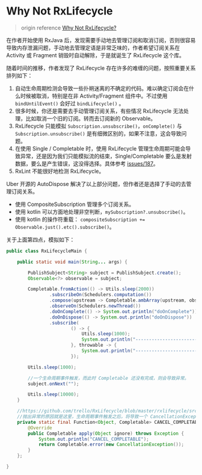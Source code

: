 # Why Not RxLifecycle

>origin reference [Why Not RxLifecycle?](https://blog.danlew.net/2017/08/02/why-not-rxlifecycle/)

在作者开始使用 RxJava 后，发现需要手动地去管理订阅和取消订阅，否则很容易导致内存泄漏问题，手动地去管理定语是非常乏味的，作者希望订阅关系在 Activity 或 Fragment 销毁时自动解除，于是就诞生了 RxLifecycle 这个库。

随着时间的推移，作者发现了 RxLifecycle 存在许多的难缠的问题，按照重要关系排列如下：

1. 自动生命周期检测会导致一些扑朔迷离的不确定的代码。难以确定订阅会在什么时候被取消，特别是在非 Activity/Fragment 组件中。不过使用 `bindUntilEvent()` 会好过  `bindLifecycle()` 。
2. 很多时候，你还是需要去手动管理订阅关系，有些情况 RxLifecycle 无法处理，比如取消一个旧的订阅。转而去订阅新的 Observable。
3. RxLifecycle 只能模拟 `Subscription.unsubscribe()`，`onComplete()` 与 `Subscription.unsubscribe()` 是有细微区别的，如果不注意，这会导致问题。
4. 在使用 Single / Completable 时，使用 RxLifecycle 管理生命周期可能会导致异常，还是因为我们只能模拟流的结束，Single/Completable 要么是发射数据，要么是产生错误，这没得选择。具体参考 [issues/187](https://github.com/trello/RxLifecycle/issues/187)。
5. RxLint 不能很好地检测 RxLifecycle。

Uber 开源的  AutoDispose 解决了以上部分问题，但作者还是选择了手动的去管理订阅关系。

- 使用 CompositeSubscription 管理多个订阅关系。
- 使用 kotlin 可以方面地处理非空判断，`mySubscription?.unsubscribe()`。
- 使用 kotlin 的操作符重载： `compositeSubscription += Observable.just().etc().subscribe()`。

关于上面第四点，模拟如下：

```java
public class RxLifecycleMain {

    public static void main(String... args) {

        PublishSubject<String> subject = PublishSubject.create();
        Observable<?> observable = subject;

        Completable.fromAction(() -> Utils.sleep(2000))
                .subscribeOn(Schedulers.computation())
                .compose(upstream -> Completable.ambArray(upstream, observable.flatMapCompletable(CANCEL_COMPLETABLE)))
                .observeOn(Schedulers.newThread())
                .doOnComplete(() -> System.out.println("doOnComplete"))
                .doOnDispose(() -> System.out.println("doOnDispose"))
                .subscribe(
                        () -> {
                            Utils.sleep(1000);
                            System.out.println("-----------------------completed");
                        }, throwable -> {
                            System.out.println("-----------------------throwable: " + throwable);
                        });

        Utils.sleep(1000);

        //一个生命周期事件触发，而此时 Completable 还没有完成，则会导致异常。
        subject.onNext("");

        Utils.sleep(10000);
    }

    //https://github.com/trello/RxLifecycle/blob/master/rxlifecycle/src/main/java/com/trello/rxlifecycle3/Functions.java
    //抛出异常的原因就是这里，生命周期事件触发之后，将导致一个 CancellationException 异常。
    private static final Function<Object, Completable> CANCEL_COMPLETABLE = new Function<Object, Completable>() {
        @Override
        public Completable apply(Object ignore) throws Exception {
            System.out.println("CANCEL_COMPLETABLE");
            return Completable.error(new CancellationException());
        }
    };

}
```